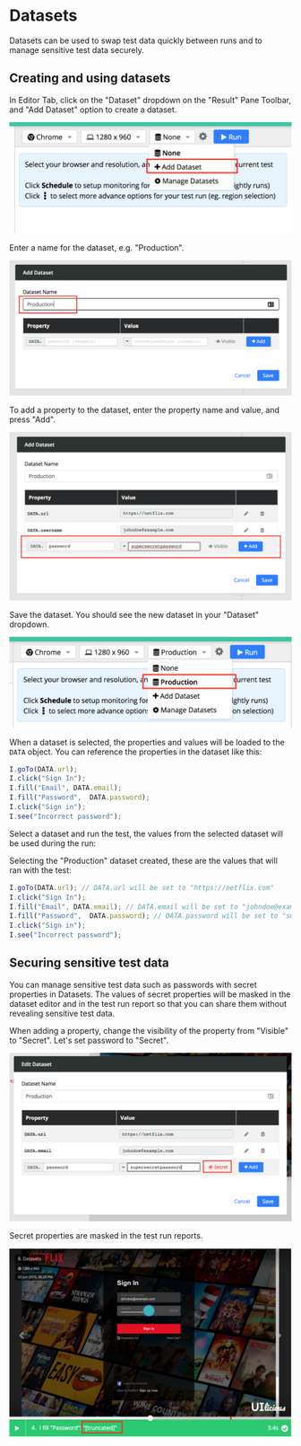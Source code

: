 # Datasets

Datasets can be used to swap test data quickly between runs and to manage sensitive test data securely.

## Creating and using datasets

In Editor Tab, click on the "Dataset" dropdown on the "Result" Pane Toolbar, and "Add Dataset" option to create a dataset.

![Add dataset](../images/dataset-add-dataset.png)

Enter a name for the dataset, e.g. "Production".

![Name the dataset](../images/dataset-name-dataset.png)

To add a property to the dataset, enter the property name and value, and press "Add".

![Add a property to the dataset](../images/dataset-add-properties.png)

Save the dataset. You should see the new dataset in your "Dataset" dropdown.

![Dataset added](../images/dataset-added.png)

When a dataset is selected, the properties and values will be loaded to the `DATA` object. You can reference the properties in the dataset like this:

```javascript
I.goTo(DATA.url);
I.click("Sign In");
I.fill("Email", DATA.email);
I.fill("Password",  DATA.password);
I.click("Sign in"); 
I.see("Incorrect password");
```

Select a dataset and run the test, the values from the selected dataset will be used during the run:

Selecting the "Production" dataset created, these are the values that will ran with the test:
```javascript
I.goTo(DATA.url); // DATA.url will be set to "https://netflix.com"
I.click("Sign In");
I.fill("Email", DATA.email); // DATA.email will be set to "johndoe@example.com"
I.fill("Password",  DATA.password); // DATA.password will be set to "supersecretpassword"
I.click("Sign in"); 
I.see("Incorrect password");
```

## Securing sensitive test data

You can manage sensitive test data such as passwords with secret properties in Datasets. The values of secret properties will be masked in the dataset editor and in the test run report so that you can share them without revealing sensitive test data. 

When adding a property, change the visibility of the property from "Visible" to "Secret". Let's set password to "Secret".

![Setting secret dataset properties](../images/dataset-secret-properties.png)

Secret properties are masked in the test run reports.

![Secret properties are masked in reports](../images/dataset-run-secret.png)
